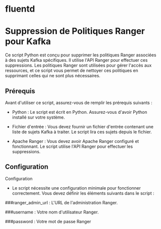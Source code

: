 # fluentd

# Suppression de Politiques Ranger pour Kafka

Ce script Python est conçu pour supprimer les politiques Ranger associées à des sujets Kafka spécifiques. Il utilise l'API Ranger pour effectuer ces suppressions. Les politiques Ranger sont utilisées pour gérer l'accès aux ressources, et ce script vous permet de nettoyer ces politiques en supprimant celles qui ne sont plus nécessaires.

## Prérequis

Avant d'utiliser ce script, assurez-vous de remplir les prérequis suivants :

- Python : Le script est écrit en Python. Assurez-vous d'avoir Python installé sur votre système.

- Fichier d'entrée : Vous devez fournir un fichier d'entrée contenant une liste de sujets Kafka à traiter. Le script lira ces sujets depuis le fichier.

- Apache Ranger : Vous devez avoir Apache Ranger configuré et fonctionnant. Le script utilise l'API Ranger pour effectuer les suppressions.

## Configuration

Configuration
- Le script nécessite une configuration minimale pour fonctionner correctement. Vous devez définir les éléments suivants dans le script :

###ranger_admin_url : L'URL de l'administration Ranger.

###username : Votre nom d'utilisateur Ranger.

###password : Votre mot de passe Ranger
